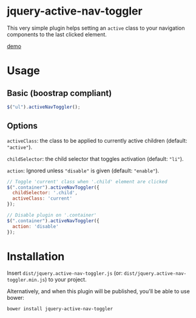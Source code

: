 jquery-active-nav-toggler
=========================

This very simple plugin helps setting an `active` class to your
navigation components to the last clicked element.

[demo](http://arnaudrinquin.github.io/jquery-active-nav-toggler/)

# Usage
## Basic (boostrap compliant)

```` javascript
$("ul").activeNavToggler();
````

## Options

`activeClass`: the class to be applied to currently active children (default: `"active"`).

`childSelector`: the child selector that toggles activation (default: `"li"`).

`action`: Ignored unless `"disable"` is given (default: `"enable"`).

```` javascript
// Toggle 'current' class when '.child' element are clicked
$(".container").activeNavToggler({
  childSelector: '.child',
  activeClass: 'current'
});

// Disable plugin on '.container'
$(".container").activeNavToggler({
  action: 'disable'
});
````

# Installation

Insert `dist/jquery.active-nav-toggler.js` (or:
`dist/jquery.active-nav-toggler.min.js`) to your project.

Alternatively, and when this plugin will be published, you'll be able to use 
bower: 

`bower install jquery-active-nav-toggler`
